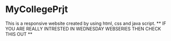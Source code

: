 # MyCollegePrjt
This is a responsive website created by using html, css and java script. 
** IF YOU ARE REALLY INTRESTED IN WEDNESDAY WEBSERIES THEN CHECK THIS OUT **
